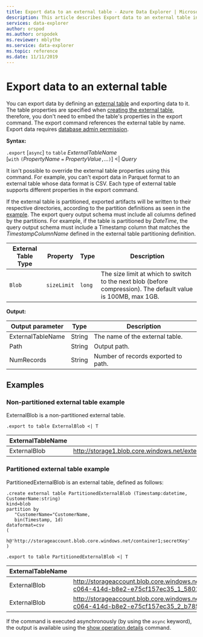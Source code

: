 ```yaml
---
title: Export data to an external table - Azure Data Explorer | Microsoft Docs
description: This article describes Export data to an external table in Azure Data Explorer.
services: data-explorer
author: orspod
ms.author: orspodek
ms.reviewer: mblythe
ms.service: data-explorer
ms.topic: reference
ms.date: 11/11/2019
---
```

# Export data to an external table

You can export data by defining an [external table](../externaltables.md) and exporting data to it. The table properties are specified when [creating the external table](../externaltables.md#create-or-alter-external-table), therefore, you don't need to embed the table's properties in the export command. The export command references the external table by name. Export data requires [database admin permission](../access-control/role-based-authorization.md).

**Syntax:**

`.export` [`async`] `to` `table` *ExternalTableName* <br>
[`with` `(`*PropertyName* `=` *PropertyValue*`,`...`)`] <| *Query*

It isn't possible to override the external table properties using this command. For example, you can't export data in Parquet format to an external table whose data format is CSV. 
Each type of external table supports different properties in the export command. 

If the external table is partitioned, exported artifacts will be written to their respective directories, according to the partition definitions as seen in the [example](#partitioned-external-table-example). 
The export query output schema must include all columns defined by the partitions. For example, if the table is partitioned by *DateTime*, 
the query output schema must include a Timestamp column that matches the *TimestampColumnName* defined in the external table partitioning definition.

|External Table Type|Property|Type|Description                                                                               
|--------------------|----------------|-------|---|
|`Blob`|`sizeLimit`|`long`|The size limit at which to switch to the next blob (before compression). The default value is 100MB, max 1GB.|

**Output:**

|Output parameter |Type |Description
|---|---|---
|ExternalTableName  |String |The name of the external table.
|Path|String|Output path.
|NumRecords|String| Number of records exported to path.

## Examples

### Non-partitioned external table example

ExternalBlob is a non-partitioned external table. 
```kusto
.export to table ExternalBlob <| T
```

|ExternalTableName|Path|NumRecords|
|---|---|---|
|ExternalBlob|http://storage1.blob.core.windows.net/externaltable1cont1/1_58017c550b384c0db0fea61a8661333e.csv|10|

### Partitioned external table example

PartitionedExternalBlob is an external table, defined as follows: 

```
.create external table PartitionedExternalBlob (Timestamp:datetime, CustomerName:string) 
kind=blob
partition by 
   "CustomerName="CustomerName,
   bin(Timestamp, 1d)
dataformat=csv
( 
   h@'http://storageaccount.blob.core.windows.net/container1;secretKey'
)
```

```
.export to table PartitionedExternalBlob <| T
```

|ExternalTableName|Path|NumRecords|
|---|---|---|
|ExternalBlob|http://storageaccount.blob.core.windows.net/container1/CustomerName=customer1/2019/01/01/fa36f35c-c064-414d-b8e2-e75cf157ec35_1_58017c550b384c0db0fea61a8661333e.csv|10|
|ExternalBlob|http://storageaccount.blob.core.windows.net/container1/CustomerName=customer2/2019/01/01/fa36f35c-c064-414d-b8e2-e75cf157ec35_2_b785beec2c004d93b7cd531208424dc9.csv|10|

If the command is executed asynchronously (by using the `async` keyword), the output is available using the [show operation details](../operations.md#show-operation-details) command.
